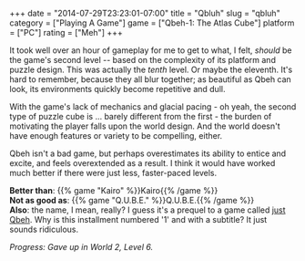 +++
date = "2014-07-29T23:23:01-07:00"
title = "Qbluh"
slug = "qbluh"
category = ["Playing A Game"]
game = ["Qbeh-1: The Atlas Cube"]
platform = ["PC"]
rating = ["Meh"]
+++

It took well over an hour of gameplay for me to get to what, I felt, <i>should</i> be the game's second level -- based on the complexity of its platform and puzzle design.  This was actually the <i>tenth</i> level.  Or maybe the eleventh.  It's hard to remember, because they all blur together; as beautiful as Qbeh can look, its environments quickly become repetitive and dull.

With the game's lack of mechanics and glacial pacing - oh yeah, the second type of puzzle cube is ... barely different from the first - the burden of motivating the player falls upon the world design.  And the world doesn't have enough features or variety to be compelling, either.

Qbeh isn't a bad game, but perhaps overestimates its ability to entice and excite, and feels overextended as a result.  I think it would have worked much better if there were just less, faster-paced levels.

<b>Better than</b>: {{% game "Kairo" %}}Kairo{{% /game %}}  
<b>Not as good as</b>: {{% game "Q.U.B.E." %}}Q.U.B.E.{{% /game %}}  
<b>Also</b>: the name, I mean, really?  I guess it's a prequel to a game called <a href="http://www.desura.com/games/qbeh">just Qbeh</a>.  Why is this installment numbered '1' and with a subtitle?  It just sounds ridiculous.

<i>Progress: Gave up in World 2, Level 6.</i>